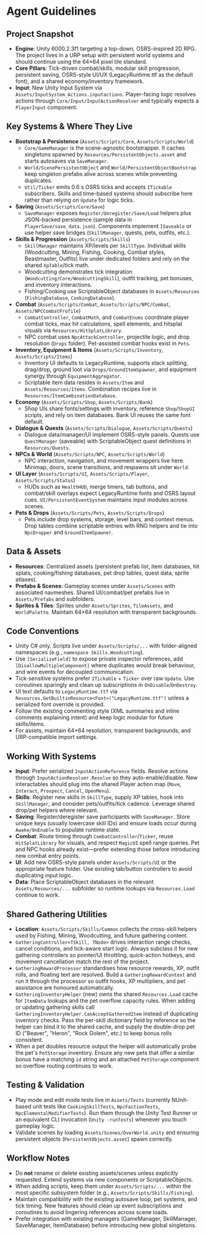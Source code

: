 # Agent Guidelines

## Project Snapshot
- **Engine**: Unity 6000.2.3f1 targeting a top-down, OSRS-inspired 2D RPG. The project lives in a URP setup with persistent world systems and should continue using the 64×64 pixel tile standard.
- **Core Pillars**: Tick-driven combat/skills, modular skill progression, persistent saving, OSRS-style UI/UX (LegacyRuntime.ttf as the default font), and a shared economy/inventory framework.
- **Input**: New Unity Input System via `Assets/InputSystem_Actions.inputactions`. Player-facing logic resolves actions through `Core/Input/InputActionResolver` and typically expects a `PlayerInput` component.

## Key Systems & Where They Live
- **Bootstrap & Persistence** (`Assets/Scripts/Core`, `Assets/Scripts/World`)
  - `Core/GameManager` is the scene-agnostic bootstrapper. It caches singletons spawned by `Resources/PersistentObjects.asset` and starts autosaves via `SaveManager`.
  - `World/ScenePersistentObject` and `World/PersistentObjectBootstrap` keep singleton prefabs alive across scenes while preventing duplicates.
  - `Util/Ticker` emits 0.6 s OSRS ticks and accepts `ITickable` subscribers. Skills and time-based systems should subscribe here rather than relying on `Update` for logic ticks.
- **Saving** (`Assets/Scripts/Core/Save`)
  - `SaveManager` exposes `Register/Unregister/Save/Load` helpers plus JSON-backed persistence (sample data in `PlayerSave/save_data.json`). Components implement `ISaveable` or use helper save bridges (`SkillManager`, quests, pets, outfits, etc.).
- **Skills & Progression** (`Assets/Scripts/Skills`)
  - `SkillManager` maintains XP/levels per `SkillType`. Individual skills (Woodcutting, Mining, Fishing, Cooking, Combat styles, Beastmaster, Outfits) live under dedicated folders and rely on the shared `XpTable`/tick math.
  - Woodcutting demonstrates tick integration (`Woodcutting/Core/WoodcuttingSkill`), outfit tracking, pet bonuses, and inventory interactions.
  - Fishing/Cooking use ScriptableObject databases in `Assets/Resources` (`FishingDatabase`, `CookingDatabase`).
- **Combat** (`Assets/Scripts/Combat`, `Assets/Scripts/NPC/Combat`, `Assets/NPCCombatProfile`)
  - `CombatController`, `CombatMath`, and `CombatEnums` coordinate player combat ticks, max hit calculations, spell elements, and hitsplat visuals via `Resources/HitSplatLibrary`.
  - NPC combat uses `NpcAttackController`, projectile logic, and drop resolution (`Drops` folder). Pet-assisted combat hooks exist in `Pets`.
- **Inventory, Equipment & Items** (`Assets/Scripts/Inventory`, `Assets/Scripts/Items`)
  - Inventory UI defaults to LegacyRuntime, supports stack splitting, drag/drop, ground loot via `Drops/GroundItemSpawner`, and equipment synergy through `EquipmentAggregator`.
  - Scriptable item data resides in `Assets/Item` and `Assets/Resources/Items`. Combination recipes live in `Resources/ItemCombinationDatabase`.
- **Economy** (`Assets/Scripts/Shop`, `Assets/Scripts/Bank`)
  - Shop UIs share fonts/settings with inventory, reference `Shop`/`ShopUI` scripts, and rely on item databases. Bank UI reuses the same font default.
- **Dialogue & Quests** (`Assets/Scripts/Dialogue`, `Assets/Scripts/Quests`)
  - Dialogue data/manager/UI implement OSRS-style panels. Quests use `QuestManager` (saveable) with ScriptableObject quest definitions in `Resources/Quests`.
- **NPCs & World** (`Assets/Scripts/NPC`, `Assets/Scripts/World`)
  - NPC interaction, navigation, and movement wrappers live here. Minimap, doors, scene transitions, and respawns sit under `World`.
- **UI Layer** (`Assets/Scripts/UI`, `Assets/Scripts/Player`, `Assets/Scripts/Status`)
  - HUDs such as `HealthHUD`, merge timers, tab buttons, and combat/skill overlays expect LegacyRuntime fonts and OSRS layout cues. `UI/PersistentEventSystem` maintains input modules across scenes.
- **Pets & Drops** (`Assets/Scripts/Pets`, `Assets/Scripts/Drops`)
  - Pets include drop systems, storage, level bars, and context menus. Drop tables combine scriptable entries with RNG helpers and tie into `NpcDropper` and `GroundItemSpawner`.

## Data & Assets
- **Resources**: Centralized assets (persistent prefab list, item databases, hit splats, cooking/fishing databases, pet drop tables, quest data, sprite atlases).
- **Prefabs & Scenes**: Gameplay scenes under `Assets/Scenes` with associated navmeshes. Shared UI/combat/pet prefabs live in `Assets/Prefabs` and subfolders.
- **Sprites & Tiles**: Sprites under `Assets/Sprites`, `TileAssets`, and `WorldPalette`. Maintain 64×64 resolution with transparent backgrounds.

## Code Conventions
- Unity C# only. Scripts live under `Assets/Scripts/...` with folder-aligned namespaces (e.g., `namespace Skills.Woodcutting`).
- Use `[SerializeField]` to expose private inspector references, add `[DisallowMultipleComponent]` where duplicates would break behaviour, and wire events for decoupled communication.
- Tick-sensitive systems prefer `ITickable` + `Ticker` over raw `Update`. Use coroutines sparingly and clean up subscriptions in `OnDisable`/`OnDestroy`.
- UI text defaults to `LegacyRuntime.ttf` via `Resources.GetBuiltinResource<Font>("LegacyRuntime.ttf")` unless a serialized font override is provided.
- Follow the existing commenting style (XML summaries and inline comments explaining intent) and keep logic modular for future skills/items.
- For assets, maintain 64×64 resolution, transparent backgrounds, and URP-compatible import settings.

## Working With Systems
- **Input**: Prefer serialized `InputActionReference` fields. Resolve actions through `InputActionResolver.Resolve` so they auto-enable/disable. New interactables should plug into the shared Player action map (`Move`, `Interact`, `Prospect`, `Cancel`, `OpenMenu`).
- **Skills**: Register new skills in `SkillType`, supply XP tables, hook into `SkillManager`, and consider pets/outfits/tick cadence. Leverage shared drop/pet helpers where relevant.
- **Saving**: Register/deregister save participants with `SaveManager`. Store unique keys (usually lowercase skill IDs) and ensure loads occur during `Awake/OnEnable` to populate runtime state.
- **Combat**: Route timing through `CombatController`/`Ticker`, reuse `HitSplatLibrary` for visuals, and respect `MagicUI` spell range queries. Pet and NPC hooks already exist—prefer extending those before introducing new combat entry points.
- **UI**: Add new OSRS-style panels under `Assets/Scripts/UI` or the appropriate feature folder. Use existing tab/button controllers to avoid duplicating input logic.
- **Data**: Place ScriptableObject databases in the relevant `Assets/Resources/...` subfolder so runtime lookups via `Resources.Load` continue to work.

## Shared Gathering Utilities
- **Location**: `Assets/Scripts/Skills/Common` collects the cross-skill helpers used by Fishing, Mining, Woodcutting, and future gathering content.
- `GatheringController<TSkill, TNode>` drives interaction range checks, cancel conditions, and tick-aware start logic. Always subclass it for new gathering controllers so pointer/UI throttling, quick-action hotkeys, and movement cancellation match the rest of the project.
- `GatheringRewardProcessor` standardises how resource rewards, XP, outfit rolls, and floating text are resolved. Build a `GatheringRewardContext` and run it through the processor so outfit hooks, XP multipliers, and pet assistance are honoured automatically.
- `GatheringInventoryHelper` (new) owns the shared `Resources.Load` cache for `ItemData` lookups and the pet overflow capacity rules. When adding or updating gathering skills call `GatheringInventoryHelper.CanAcceptGatheredItem` instead of duplicating inventory checks. Pass the per-skill dictionary field by reference so the helper can bind it to the shared cache, and supply the double-drop pet ID ("Beaver", "Heron", "Rock Golem", etc.) to keep bonus rolls consistent.
- When a pet doubles resource output the helper will automatically probe the pet's `PetStorage` inventory. Ensure any new pets that offer a similar bonus have a matching `id` string and an attached `PetStorage` component so overflow routing continues to work.

## Testing & Validation
- Play mode and edit mode tests live in `Assets/Tests` (currently NUnit-based unit tests like `CookingSkillTests`, `NpcFactionTests`, `NpcElementalModifierTests`). Run them through the Unity Test Runner or an equivalent CLI invocation (`Unity -runTests`) whenever you touch gameplay logic.
- Validate scenes by loading `Assets/Scenes/OverWorld.unity` and ensuring persistent objects (`PersistentObjects.asset`) spawn correctly.

## Workflow Notes
- Do **not** rename or delete existing assets/scenes unless explicitly requested. Extend systems via new components or ScriptableObjects.
- When adding scripts, keep them under `Assets/Scripts/...` within the most specific subsystem folder (e.g., `Assets/Scripts/Skills/Fishing`).
- Maintain compatibility with the existing autosave loop, pet systems, and tick timing. New features should clean up event subscriptions and coroutines to avoid lingering references across scene loads.
- Prefer integration with existing managers (GameManager, SkillManager, SaveManager, ItemDatabase) before introducing new global singletons.
